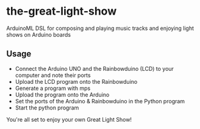 # the-great-light-show
ArduinoML DSL for composing and playing music tracks and enjoying light shows on Arduino boards


## Usage

- Connect the Arduino UNO and the Rainbowduino (LCD) to your computer and note their ports
- Upload the LCD program onto the Rainbowduino
- Generate a program with mps
- Upload the program onto the Arduino
- Set the ports of the Arduino & Rainbowduino in the Python program
- Start the python program

You're all set to enjoy your own Great Light Show!
